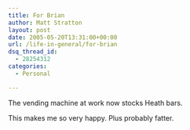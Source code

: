```yaml
---
title: For Brian
author: Matt Stratton
layout: post
date: 2005-05-20T13:31:00+00:00
url: /life-in-general/for-brian
dsq_thread_id:
  - 28254312
categories:
  - Personal

---
```

The vending machine at work now stocks Heath bars.

This makes me so very happy. Plus probably fatter.